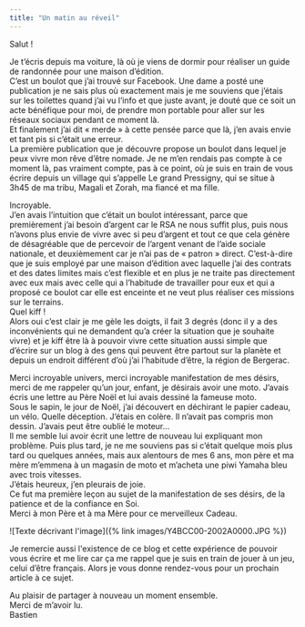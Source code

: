 ```yaml
---
title: "Un matin au réveil"
---
```

<p>Salut !</p>
<p>Je t’écris depuis ma voiture, là où je viens de dormir pour réaliser un guide de randonnée pour une maison d’édition.<br />
C’est un boulot que j’ai trouvé sur Facebook. Une dame a posté une publication je ne sais plus où exactement mais je me souviens que j’étais sur les toilettes quand j’ai vu l’info et que juste avant, je douté que ce soit un acte bénéfique pour moi, de prendre mon portable pour aller sur les réseaux sociaux pendant ce moment là.<br />
Et finalement j’ai dit « merde » à cette pensée parce que là, j’en avais envie et tant pis si c’était une erreur. <br />
La première publication que je découvre propose un boulot dans lequel je peux vivre mon rêve d’être nomade. Je ne m’en rendais pas compte à ce moment là, pas vraiment compte, pas à ce point, où je suis en train de vous écrire depuis un village qui s’appelle Le grand Pressigny, qui se situe à 3h45 de ma tribu, Magali et Zorah, ma fiancé et ma fille.</p>



<p>Incroyable. <br />
J’en avais l’intuition que c’était un boulot intéressant, parce que premièrement j’ai besoin d’argent car le RSA ne nous suffit plus, puis nous n’avons plus envie de vivre avec si peu d’argent et tout ce que cela génère de désagréable que de percevoir de l’argent venant de l’aide sociale nationale, et deuxièmement car je n’ai pas de « patron » direct. C’est-à-dire que je suis employé par une maison d’édition avec laquelle j’ai des contrats et des dates limites mais c’est flexible et en plus je ne traite pas directement avec eux mais avec celle qui a l’habitude de travailler pour eux et qui a proposé ce boulot car elle est enceinte et ne veut plus réaliser ces missions sur le terrains.<br />
Quel kiff !<br />
Alors oui c’est clair je me gèle les doigts, il fait 3 degrés (donc il y a des inconvénients qui ne demandent qu’a créer la situation que je souhaite vivre) et je kiff être là à pouvoir vivre cette situation aussi simple que d’écrire sur un blog à des gens qui peuvent être partout sur la planète et depuis un endroit différent d’où j’ai l’habitude d’être, la région de Bergerac.</p>

<p>Merci incroyable univers, merci incroyable manifestation de mes désirs, merci de me rappeler qu’un jour, enfant, je désirais avoir une moto. J’avais écris une lettre au Père Noël et lui avais dessiné la fameuse moto. <br />
Sous le sapin, le jour de Noël, j’ai découvert en déchirant le papier cadeau, un vélo. Quelle déception. J’étais en colère. Il n’avait pas compris mon dessin. J’avais peut être oublié le moteur…<br />
Il me semble lui avoir écrit une lettre de nouveau lui expliquant mon problème.
Puis plus tard, je ne me souviens pas si c’était quelque mois plus tard ou quelques années, mais aux alentours de mes 6 ans, mon père et ma mère m’emmena à un magasin de moto et m’acheta une piwi Yamaha bleu avec trois vitesses.<br />
J’étais heureux, j’en pleurais de joie. <br />
Ce fut ma première leçon au sujet de la manifestation de ses désirs, de la patience et de la confiance en Soi.<br />
Merci à mon Père et à ma Mère pour ce merveilleux Cadeau.</p>
![Texte décrivant l'image]({% link images/Y4BCC00-2002A0000.JPG %})
<p>Je remercie aussi l'existence de ce blog et cette expérience de pouvoir vous écrire et me lire car ça me rappel que je suis en train de jouer à un jeu, celui d’être français.
Alors je vous donne rendez-vous pour un prochain article à ce sujet.</p>

<p>Au plaisir de partager à nouveau un moment ensemble.<br />
Merci de m’avoir lu.<br />
Bastien</p>